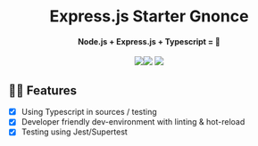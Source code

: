 <h1 align="center">
  Express.js Starter Gnonce
</h1>

<h4 align="center">
  Node.js + Express.js + Typescript = 💖
</h4>

<p align="center"><img src="	https://img.shields.io/maintenance/yes/2020.svg"><img src="https://img.shields.io/github/package-json/v/gnonce/gatsby-starter-gnonce.svg?color=blue"> <img src="https://img.shields.io/badge/license-MIT-brightgreen.svg">
</p>


## 👩‍💻 Features

- [x] Using Typescript in sources / testing
- [x] Developer friendly dev-environment with linting & hot-reload
- [x] Testing using Jest/Supertest
